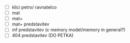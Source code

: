 - [ ] klici petro/ ravnatelco
- [ ] mat
- [ ] mat+
- [ ] mat+ predstavitev
- [ ] inf predstavitev (c memory model/memory in general?)
- [ ] 404 predstavitev (DO PETKA)
